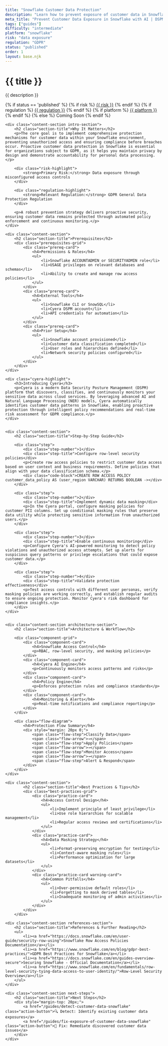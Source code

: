```yaml
---
title: "Snowflake Customer Data Protection"
description: "Learn how to prevent exposure of customer data in Snowflake environments. Follow step-by-step guidance for GDPR compliance."
meta_title: "Prevent Customer Data Exposure in Snowflake with AI | DSPM Guide"
tags: ["guides"]
difficulty: "intermediate"
platform: "snowflake"
risk: "data exposure"
regulation: "GDPR"
status: "published"
order: 1
layout: base.njk
---
```


<div class="container">
    <div class="header">
        <h1>{{ title }}</h1>
        <p>{{ description }}</p>
        <div class="guide-tags-container">
			<div class="guide-tags-wrapper">
		    {% if status == 'published' %}
		        {% if risk %}
		        <a href="/risk/{{ risk | downcase | replace: ' ', '-' }}/" class="guide-tag risk">{{ risk }}</a>
		        {% endif %}
		        {% if regulation %}
		        <a href="/regulation/{{ regulation | downcase | replace: ' ', '-' }}/" class="guide-tag regulation">{{ regulation }}</a>
		        {% endif %}
		        {% if platform %}
		        <a href="/platforms/{{ platform | downcase | replace: ' ', '-' }}/" class="guide-tag platform">{{ platform }}</a>
		        {% endif %}
		    {% else %}
		        <span class="guide-tag coming-soon">Coming Soon</span>
		    {% endif %}
		</div>
		</div>
    </div>

    <div class="content-section intro-section">
        <h2 class="section-title">Why It Matters</h2>
        <p>The core goal is to implement comprehensive protection mechanisms for customer data within your Snowflake environment, preventing unauthorized access and ensuring compliance before breaches occur. Proactive customer data protection in Snowflake is essential for organizations subject to GDPR, as it helps you maintain privacy by design and demonstrate accountability for personal data processing.</p>
        
        <div class="risk-highlight">
            <strong>Primary Risk:</strong> Data exposure through misconfigured access controls
        </div>
        
        <div class="regulation-highlight">
            <strong>Relevant Regulation:</strong> GDPR General Data Protection Regulation
        </div>
        
        <p>A robust prevention strategy delivers proactive security, ensuring customer data remains protected through automated policy enforcement and continuous monitoring.</p>
    </div>

    <div class="content-section">
        <h2 class="section-title">Prerequisites</h2>
        <div class="prerequisites-grid">
            <div class="prereq-card">
                <h4>Permissions & Roles</h4>
                <ul>
                    <li>Snowflake ACCOUNTADMIN or SECURITYADMIN role</li>
                    <li>USAGE privileges on relevant databases and schemas</li>
                    <li>Ability to create and manage row access policies</li>
                </ul>
            </div>
            <div class="prereq-card">
                <h4>External Tools</h4>
                <ul>
                    <li>Snowflake CLI or SnowSQL</li>
                    <li>Cyera DSPM account</li>
                    <li>API credentials for automation</li>
                </ul>
            </div>
            <div class="prereq-card">
                <h4>Prior Setup</h4>
                <ul>
                    <li>Snowflake account provisioned</li>
                    <li>Customer data classification completed</li>
                    <li>User roles and hierarchies defined</li>
                    <li>Network security policies configured</li>
                </ul>
            </div>
        </div>
    </div>
	
    <div class="cyera-highlight">
        <h3>Introducing Cyera</h3>
        <p>Cyera is a modern Data Security Posture Management (DSPM) platform that discovers, classifies, and continuously monitors your sensitive data across cloud services. By leveraging advanced AI and Natural Language Processing (NER) models, Cyera automatically identifies customer data patterns in Snowflake, enabling proactive protection through intelligent policy recommendations and real-time risk assessment for GDPR compliance.</p>
    </div>
	

    <div class="content-section">
        <h2 class="section-title">Step-by-Step Guide</h2>
        
        <div class="step">
            <div class="step-number">1</div>
            <div class="step-title">Configure row-level security policies</div>
            <p>Create row access policies to restrict customer data access based on user context and business requirements. Define policies that align with your data classification schema.</p>
            <div class="code-block">CREATE ROW ACCESS POLICY customer_data_policy AS (user_region VARCHAR) RETURNS BOOLEAN -></div>
        </div>

        <div class="step">
            <div class="step-number">2</div>
            <div class="step-title">Implement dynamic data masking</div>
            <p>In the Cyera portal, configure masking policies for customer PII columns. Set up conditional masking rules that preserve data utility while protecting sensitive information from unauthorized users.</p>
        </div>

        <div class="step">
            <div class="step-number">3</div>
            <div class="step-title">Enable continuous monitoring</div>
            <p>Configure Cyera's AI-powered monitoring to detect policy violations and unauthorized access attempts. Set up alerts for suspicious query patterns or privilege escalations that could expose customer data.</p>
        </div>

        <div class="step">
            <div class="step-number">4</div>
            <div class="step-title">Validate protection effectiveness</div>
            <p>Test access controls with different user personas, verify masking policies are working correctly, and establish regular audits to ensure ongoing protection. Monitor Cyera's risk dashboard for compliance insights.</p>
        </div>
    </div>


    <div class="content-section architecture-section">
        <h2 class="section-title">Architecture & Workflow</h2>
        
        <div class="component-grid">
            <div class="component-card">
                <h4>Snowflake Access Control</h4>
                <p>RBAC, row-level security, and masking policies</p>
            </div>
            <div class="component-card">
                <h4>Cyera AI Engine</h4>
                <p>Continuously monitors access patterns and risks</p>
            </div>
            <div class="component-card">
                <h4>Policy Engine</h4>
                <p>Enforces protection rules and compliance standards</p>
            </div>
            <div class="component-card">
                <h4>Monitoring & Alerts</h4>
                <p>Real-time notifications and compliance reporting</p>
            </div>
        </div>

        <div class="flow-diagram">
            <h4>Protection Flow Summary</h4>
            <div style="margin: 20px 0;">
                <span class="flow-step">Classify Data</span>
                <span class="flow-arrow">→</span>
                <span class="flow-step">Apply Policies</span>
                <span class="flow-arrow">→</span>
                <span class="flow-step">Monitor Access</span>
                <span class="flow-arrow">→</span>
                <span class="flow-step">Alert & Respond</span>
            </div>
        </div>
    </div>

	<div class="content-section">
	        <h2 class="section-title">Best Practices & Tips</h2>
	        <div class="best-practices-grid">
	            <div class="practice-card">
	                <h4>Access Control Design</h4>
	                <ul>
	                    <li>Implement principle of least privilege</li>
	                    <li>Use role hierarchies for scalable management</li>
	                    <li>Regular access reviews and certifications</li>
	                </ul>
	            </div>
	            <div class="practice-card">
	                <h4>Data Masking Strategy</h4>
	                <ul>
	                    <li>Format-preserving encryption for testing</li>
	                    <li>Context-aware masking rules</li>
	                    <li>Performance optimization for large datasets</li>
	                </ul>
	            </div>
	            <div class="practice-card warning-card">
	                <h4>Common Pitfalls</h4>
	                <ul>
	                    <li>Over-permissive default roles</li>
	                    <li>Forgetting to mask derived tables</li>
	                    <li>Inadequate monitoring of admin activities</li>
	                </ul>
	            </div>
	        </div>
	    </div>

    <div class="content-section references-section">
        <h2 class="section-title">References & Further Reading</h2>
        <ul>
            <li><a href="https://docs.snowflake.com/en/user-guide/security-row-using">Snowflake Row Access Policies Documentation</a></li>
            <li><a href="https://www.snowflake.com/en/blog/gdpr-best-practices/">GDPR Best Practices for Snowflake</a></li>
            <li><a href="https://docs.snowflake.com/en/guides-overview-secure">Securing Snowflake - Official Documentation</a></li>
            <li><a href="https://www.snowflake.com/en/fundamentals/row-level-security-tying-data-access-to-user-identity/">Row-Level Security Overview</a></li>
        </ul>
    </div>

    <div class="content-section next-steps">
        <h2 class="section-title">Next Steps</h2>
        <div style="margin-top: 20px;">
            <a href="/guides/detect-customer-data-snowflake" class="action-button">🔍 Detect: Identify existing customer data exposures</a>
            <a href="/guides/fix-exposure-of-customer-data-snowflake" class="action-button">🔧 Fix: Remediate discovered customer data issues</a>
        </div>
    </div>
</div>